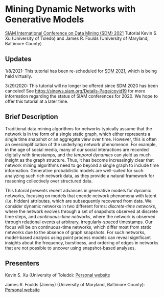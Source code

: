 # Mining Dynamic Networks with Generative Models

[SIAM International Conference on Data Mining (SDM) 2021](https://www.siam.org/conferences/cm/conference/sdm21) Tutorial
Kevin S. Xu (University of Toledo) and James R. Foulds (University of Maryland, Baltimore County)

## Updates

1/8/2021: This tutorial has been re-scheduled for [SDM 2021](https://www.siam.org/conferences/cm/conference/sdm21), which is being held virtually.

3/29/2020: This tutorial will no longer be offered since SDM 2020 has been canceled! See https://sinews.siam.org/Details-Page/covid19 for more information regarding the status of SIAM conferences for 2020. We hope to offer this tutorial at a later time.

## Brief Description

Traditional data mining algorithms for networks typically assume that the network is in the form of a single static graph, which either represents a single time snapshot or an aggregate view over time. However, this is often an oversimplification of the underlying network phenomenon. For example, in the age of social media, many of our social interactions are recorded digitally with timestamps, and the *temporal dynamics* can yield as much insight as the graph structure. Thus, it has become increasingly clear that network mining algorithms need to go beyond a single graph to include time information. Generative probabilistic models are well-suited for such analyzing such rich network data, as they provide a natural framework for reasoning collectively over structured data.

This tutorial presents recent advances in generative models for dynamic networks, focusing on models that encode network phenomena with latent (i.e. hidden) attributes, which are subsequently recovered from data. We consider dynamic networks in two different forms: *discrete-time networks*, where the network evolves through a set of snapshots observed at discrete time steps, and *continuous-time networks*, where the network is observed through relational events at arbitrary, irregularly-spaced timestamps. Our focus will be on continuous-time networks, which differ most from static networks due to the absence of graph snapshots. For such networks, model-based analysis using point process models can reveal significant insights about the frequency, burstiness, and ordering of edges in networks that are not possible to uncover using snapshot-based analyses.

## Presenters

Kevin S. Xu (University of Toledo): [Personal website](http://kevinsxu.com)

James R. Foulds (Jimmy) (University of Maryland, Baltimore County): [Personal website](http://jfoulds.informationsystems.umbc.edu)